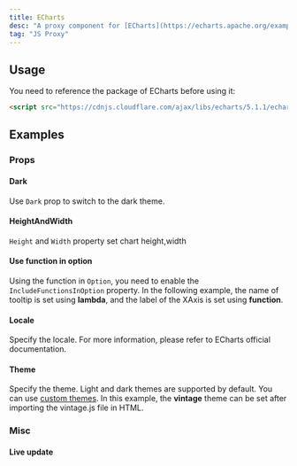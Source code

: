 ```yaml
---
title: ECharts
desc: "A proxy component for [ECharts](https://echarts.apache.org/examples/en/index.html)"
tag: "JS Proxy"
---
```


## Usage

You need to reference the package of ECharts before using it:

```html 
<script src="https://cdnjs.cloudflare.com/ajax/libs/echarts/5.1.1/echarts.min.js"></script>
```

<masa-example file="Examples.components.echarts.Usage"></masa-example>

## Examples

### Props

#### Dark

Use `Dark` prop to switch to the dark theme.

<masa-example file="Examples.components.echarts.Dark"></masa-example>

#### HeightAndWidth

`Height` and `Width` property set chart height,width

<masa-example file="Examples.components.echarts.HeightAndWidth"></masa-example>

#### Use function in option

Using the function in `Option`, you need to enable the `IncludeFunctionsInOption` property. In the following example, the name of tooltip is set using **lambda**, and the label of the XAxis is set using **function**.

<masa-example file="Examples.components.echarts.IncludeFunctionsInOption"></masa-example>

#### Locale

Specify the locale. For more information, please refer to ECharts official documentation.

<masa-example file="Examples.components.echarts.Locale"></masa-example>

#### Theme

Specify the theme. Light and dark themes are supported by default. You can use [custom themes](https://echarts.apache.org/handbook/en/concepts/style/#theme). In this example, the **vintage** theme can be set after importing the vintage.js file in HTML.

<masa-example file="Examples.components.echarts.Theme"></masa-example>

### Misc

#### Live update

<masa-example file="Examples.components.echarts.LiveUpdate"></masa-example>
